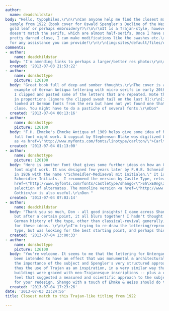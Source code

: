 ```yaml
---
author:
  name: deadchildstar
body: "Hello, typophiles,\r\n\r\nCan anyone help me find the closest match to this
  sample from 1922 (book cover for Oswald Spengler's Decline of the West - looks like
  gold leaf or perhaps embroidery?)\r\n\r\nIt is a Trajan-style, however Trajan itself
  doesn't match the serifs, which are almost half-serifs. Once I have a typeface that's
  pretty darned close, I can make modifications like the swashes etc.\r\n\r\nThanks
  for any assistance you can provide!\r\n\r\n[img:sites/default/files/old-images/200px-Decline_of_the_West_1922_5722.jpg]\r\n\r\n[img:sites/default/files/old-images/02082013-DSCF0758_5366.JPG]"
comments:
- author:
    name: deadchildstar
  body: "I'm amending links to perhaps a larger/better res photo:\r\n\r\nhttp://img.zvab.com/member/d13900/38779916.jpg\r\n\r\nhttp://upload.wikimedia.org/wikipedia/en/thumb/3/3d/Decline_of_the_West_1922.jpg/200px-Decline_of_the_West_1922.jpg"
  created: '2013-07-03 21:53:22'
- author:
    name: donshottype
    picture: 126100
  body: "Great book full of deep and somber thoughts.\r\nThe cover is an excellent
    example of German Antiqua lettering with micro serifs in early 20th century style.
    I clipped and pasted some of the letters that are repeated. Note the subtle differences
    in proportions [ignore the clipped swash tail on the last R]:\r\n[img:sites/default/files/old-images/UntergangCompareLetters_6582.jpg]\r\nI
    looked at German fonts from the era but have not yet found one that is particularly
    close. You might have to do a pastiche of several fonts.\r\nDon"
  created: '2013-07-04 00:13:16'
- author:
    name: donshottype
    picture: 126100
  body: "F.H. Ehmcke's Ehmcke Antiqua of 1909 helps give some idea of how an Untergang
    full font might work. A copycat by Stephenson Blake was digitized by Letraset
    as <a href=\"http://www.myfonts.com/fonts/linotype/carlton/\">Carlton</a>.\r\nDon "
  created: '2013-07-04 01:13:00'
- author:
    name: donshottype
    picture: 126100
  body: "Here is another font that gives some further ideas on how an Untergang full
    font might work. It was designed few years later by F.H.E. Schneidler and released
    in 1936 with the name \"Schneidler-Mediaeval mit Initialen.\" It is usually called
    Schneidler Initials.  I recommend the version by Castle Type, released as  <a
    href=\"http://www.myfonts.com/fonts/castletype/shango/\">Sh\xE0ng\xF3</a>. Good
    selection of alternates. The monoline version <a href=\"http://www.myfonts.com/fonts/castletype/shango-gothic/\">Sh\xE0ng\xF3
    Gothic</a> is also useful.\r\nDon "
  created: '2013-07-04 07:03:14'
- author:
    name: deadchildstar
  body: "Thank you so much, Don - all good insights! I came across Shango in my searches,
    but after a certain point, it all blurs together! I hadn't thought about the specific
    German history of the type, other than classical-revival generally, so thanks
    for these ideas. \r\n\r\nI'm trying to re-draw the lettering/reproduce the cover
    type, but was looking for the best starting point, and perhaps this is it."
  created: '2013-07-04 13:00:33'
- author:
    name: donshottype
    picture: 126100
  body: "You're welcome. It seems to me that the lettering for Untergang may have
    been intended to have an effect that was monumental & architectural to suggest
    the importance of the subject and Spengler's very structured approach to it --
    thus the use of Trajan as an inspiration, in a very similar way that important
    buildings were graced with neo-Trajanesque inscriptions -- plus a contemporary
    feel that suggested a measured and scientific approach to the subject. Best wishes
    for your redesign. Shango with a touch of Ehmke & Weiss should do the trick.\r\nDon"
  created: '2013-07-04 17:23:26'
date: '2013-07-03 21:24:56'
title: Closest match to this Trajan-like titling from 1922

---
```

